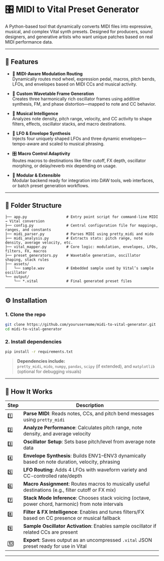 
# 🎛️ MIDI to Vital Preset Generator

A Python-based tool that dynamically converts MIDI files into expressive, musical, and complex Vital synth presets. Designed for producers, sound designers, and generative artists who want unique patches based on real MIDI performance data.

---

## 🚀 Features

- 🎹 **MIDI-Aware Modulation Routing**  
  Dynamically routes mod wheel, expression pedal, macros, pitch bends, LFOs, and envelopes based on MIDI CCs and musical activity.

- 🌊 **Custom Wavetable Frame Generation**  
  Creates three harmonically rich oscillator frames using additive synthesis, FM, and phase distortion—mapped to note and CC behavior.

- 🧠 **Musical Intelligence**  
  Analyzes note density, pitch range, velocity, and CC activity to shape filters, effects, oscillator stacks, and macro destinations.

- 🔁 **LFO & Envelope Synthesis**  
  Injects four uniquely shaped LFOs and three dynamic envelopes—tempo-aware and scaled to musical phrasing.

- 🎛️ **Macro Control Adaptivity**  
  Routes macros to destinations like filter cutoff, FX depth, oscillator morphing, or delay/reverb mix depending on usage.

- 🧩 **Modular & Extensible**  
  Modular backend ready for integration into DAW tools, web interfaces, or batch preset generation workflows.

---

## 📁 Folder Structure

```
├── app.py                  # Entry point script for command-line MIDI → Vital conversion
├── config.py               # Central configuration file for mappings, ranges, and constants
├── midi_parser.py          # Parses MIDI using pretty_midi and mido
├── midi_analysis.py        # Extracts stats: pitch range, note density, average velocity, etc.
├── vital_mapper.py         # Core logic: modulation, envelopes, LFOs, filters, FX, macros
├── preset_generators.py    # Wavetable generation, oscillator shaping, stack rules
├── assets/
│   └── sample.wav          # Embedded sample used by Vital’s sample oscillator
└── output/
    └── *.vital             # Final generated preset files
```

---

## ⚙️ Installation

### 1. Clone the repo

```bash
git clone https://github.com/yourusername/midi-to-vital-generator.git
cd midi-to-vital-generator
```

### 2. Install dependencies

```bash
pip install -r requirements.txt
```

> **Dependencies include:**  
> `pretty_midi`, `mido`, `numpy`, `pandas`, `scipy` (if extended), and `matplotlib` (optional for debugging visuals)

---

## 🧠 How It Works

| Step | Description |
|------|-------------|
| 1️⃣   | **Parse MIDI**: Reads notes, CCs, and pitch bend messages using `pretty_midi` |
| 2️⃣   | **Analyze Performance**: Calculates pitch range, note density, and average velocity |
| 3️⃣   | **Oscillator Setup**: Sets base pitch/level from average note data |
| 4️⃣   | **Envelope Synthesis**: Builds ENV1–ENV3 dynamically based on note duration, velocity, phrasing |
| 5️⃣   | **LFO Routing**: Adds 4 LFOs with waveform variety and CC-controlled rate/depth |
| 6️⃣   | **Macro Assignment**: Routes macros to musically useful destinations (e.g., filter cutoff or FX mix) |
| 7️⃣   | **Stack Mode Inference**: Chooses stack voicing (octave, power chord, harmonic) from note intervals |
| 8️⃣   | **Filter & FX Intelligence**: Enables and tunes filters/FX based on CC presence or musical fallback |
| 9️⃣   | **Sample Oscillator Activation**: Enables sample oscillator if related CCs are present |
| 🔟   | **Export**: Saves output as an uncompressed `.vital` JSON preset ready for use in Vital |

---

